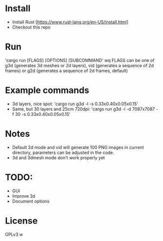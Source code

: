 # Install
* Install Rust [https://www.rust-lang.org/en-US/install.html]
* Checkout this repo

# Run
'cargo run [FLAGS] [OPTIONS] [SUBCOMMAND'
wq
FLAGS can be one of g3d (generates 3d meshes or 2d layers), vid (generates a sequence of 2d frames) or g2d (generates a sequence of 2d frames, default)

# Example commands
* 3d layers, nice spot: 'cargo run g3d -l -s 0.33x0.40x0.05x0.15'
* Same, but 30 layers and 25cm 720dpi: 'cargo run g3d -l -d 7087x7087 -f 30  -s 0.33x0.40x0.05x0.15'


# Notes
* Default 2d mode and vid will generate 100 PNG images in current directory, parameters can be adjusted in the code.
* 3d and 3dmesh mode don't work properly yet

# TODO:
- GUI
- Improve 3d
- Document options

# License
GPLv3
w
